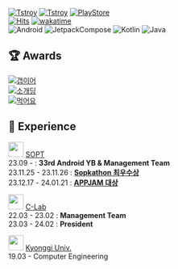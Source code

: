 
[![Tstroy](https://img.shields.io/badge/Tistory-000000?style=flat-square&logo=tistory&logoColor=white)](https://naemamdaelo.tistory.com)
[![Tstroy](https://img.shields.io/badge/doorip-FF4F11?style=flat-square&logo=tistory&logoColor=white)](https://teamgoinggoing.tistory.com/)
[![PlayStore](https://img.shields.io/badge/GooglePlayStore-4285F4?style=flat-square&logo=googlepay&logoColor=white)](https://play.google.com/store/apps/developer?id=Chattymin)   
[![Hits](https://hits.seeyoufarm.com/api/count/incr/badge.svg?url=https%3A%2F%2Fgithub.com%2Fchattymin&count_bg=%2379C83D&title_bg=%23555555&icon=github.svg&icon_color=%23E7E7E7&title=hits&edge_flat=true)](https://hits.seeyoufarm.com)
[![wakatime](https://wakatime.com/badge/user/018b6af5-b526-4585-90a3-a8dd3d9e5a33.svg)](https://wakatime.com/@018b6af5-b526-4585-90a3-a8dd3d9e5a33)   
![Android](https://img.shields.io/badge/Android-3DDC84?style=for-the-badge&logo=Android&logoColor=white)
![JetpackCompose](https://img.shields.io/badge/JetpackCompose-4285F4?style=for-the-badge&logo=jetpackcompose&logoColor=white)
![Kotlin](https://img.shields.io/badge/kotlin-7F52FF?style=for-the-badge&logo=Kotlin&logoColor=white)
![Java](https://img.shields.io/badge/JAVA-007396?style=for-the-badge&logo=OpenJDK&logoColor=white)

## 🏆 Awards
[![갭이어](https://img.shields.io/badge/경기청년%20갭이어%20프로그램%20-장려상-ddd)](https://github.com/plandamoa)   
[![소개딩](https://img.shields.io/badge/제10회%20SW%20개발보안%20해커톤-최우수상-ac5)](https://github.com/Don-tEuhRa)   
[![먹어요](https://img.shields.io/badge/2023%20INHA%20SW%20NET%20Zero%20공동해커톤-장려상-9cf)](https://github.com/InhaHackathon)     

## 🎁 Experience
<img src="https://github.com/chattymin/chattymin/assets/52882799/e37c3b74-9d2a-443e-833f-a9e63a290166" width="30" height="30"/> [SOPT](https://www.sopt.org)   
23.09 - : **33rd Android YB &  Management Team**  
23.11.25 - 23.11.26 : **[Sopkathon 최우수상](https://github.com/DO-SOPT-SOPKATHON-ANDROID-TEAM3)**   
23.12.17 - 24.01.21 : **[APPJAM 대상](https://github.com/Team-Going)**   

<img src="https://github.com/chattymin/chattymin/assets/52882799/880f985c-09b2-4aec-a922-cfd8ff2e27f9" width="30" height="30"/> [C-Lab](https://www.clab.page/)   
22.03 - 23.02 : **Management Team**  
23.03 - 24.02 : **President**  

<img src="https://github.com/chattymin/chattymin/assets/52882799/f9ce708e-4269-426b-a26c-68c351333022" width="30" height="30"/> [Kyonggi Univ.](https://www.kyonggi.ac.kr/www/index.do)   
19.03 - Computer Engineering  

